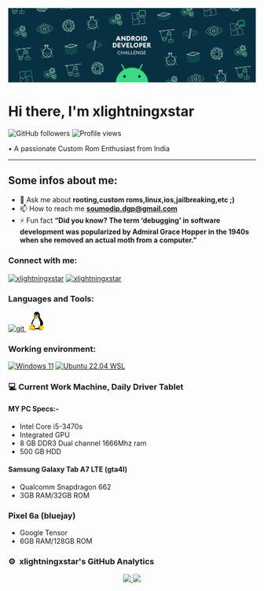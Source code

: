 <img src="https://github.com/xlightningxstar/xlightningxstar/blob/main/Gallery/github%20banner.png" alt="my main bio image">
 
# Hi there, I'm xlightningxstar  
![GitHub followers](https://img.shields.io/github/followers/xlightningxstar?style=flat-square&label=Followers&logo=github&labelColor=000000&color=0d1117)
![Profile views](https://komarev.com/ghpvc/?username=xlightningxstar&color=0a0a0a&label=Visitors&style=for-the-badge)

• A passionate Custom Rom Enthusiast from India
***

## Some infos about me:
- 💬 Ask me about **rooting,custom roms,linux,ios,jailbreaking,etc ;)**
- 📫 How to reach me **soumodip.dgp@gmail.com**
- ⚡ Fun fact **“Did you know? The term ‘debugging’ in software development was popularized by Admiral Grace Hopper in the 1940s when she removed an actual moth from a computer.”**

<h3 align="left">Connect with me:</h3>
<p align="left">
<a href="https://www.instagram.com/xlightningxstar/" target="blank"><img align="center" src="https://raw.githubusercontent.com/rahuldkjain/github-profile-readme-generator/master/src/images/icons/Social/instagram.svg" alt="xlightningxstar" height="40" width="40" /></a>  
<a href="https://t.me/xlightningxstar/" target="blank"><img align="center" src="https://cloud.githubusercontent.com/assets/29163250/26754498/4422864c-487c-11e7-9131-3109433ebf24.png" alt="xlightningxstar" height="40" width="40" /></a>
</p>

<h3 align="left">Languages and Tools:</h3>
<p align="left"> <a href="https://git-scm.com/" target="_blank" rel="noreferrer"> <img src="https://www.vectorlogo.zone/logos/git-scm/git-scm-icon.svg" alt="git" width="40" height="40"/> </a> <a href="https://www.linux.org/" target="_blank" rel="noreferrer"> <img src="https://raw.githubusercontent.com/devicons/devicon/master/icons/linux/linux-original.svg" alt="linux" width="40" height="40"/> </a> </p>

<h3 align="left">Working environment:</h3>

[![Windows 11](https://img.shields.io/badge/Windows%2011-00adef?style=flat-square&logo=windows&logoColor=ffffff)](https://www.microsoft.com/en-in/software-download/windows10)
[![Ubuntu 22.04 WSL](https://img.shields.io/badge/Ubuntu%2022.04-dd4814?style=flat-square&logo=ubuntu&logoColor=ffffff)](https://ubuntu.com/wsl)

### 💻 Current Work Machine, Daily Driver Tablet 
#### MY PC Specs:-
- Intel Core i5-3470s
- Integrated GPU
- 8 GB DDR3 Dual channel 1666Mhz ram
- 500 GB HDD

#### Samsung Galaxy Tab A7 LTE (gta4l)
- Qualcomm Snapdragon 662
- 3GB RAM/32GB ROM

### Pixel 6a (bluejay)
- Google Tensor
- 6GB RAM/128GB ROM

### ⚙️ &nbsp;xlightningxstar's GitHub Analytics
<p align="center">
<a href="https://github.com/xlightningxstar">
<img height="180em" src="https://github-readme-stats-eight-theta.vercel.app/api?username=xlightningxstar&show_icons=true&theme=nightowl&include_all_commits=true&count_private=true"/>
<img height="180em" src="https://github-readme-stats-eight-theta.vercel.app/api/top-langs/?username=xlightningxstar&layout=compact&langs_count=8&theme=nightowl"/>
</a>
</p>
